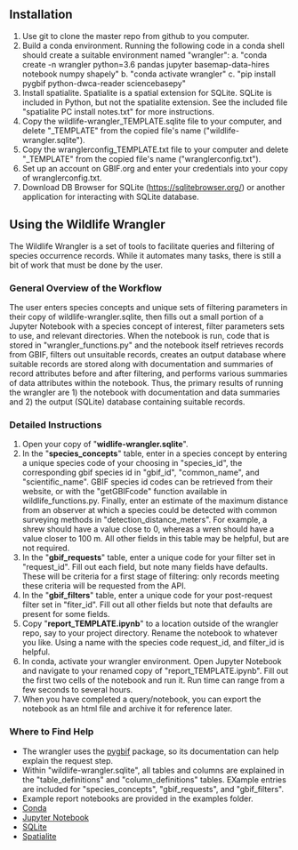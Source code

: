 ## Installation
1.  Use git to clone the master repo from github to you computer.
2.  Build a conda environment. Running the following code in a conda shell
    should create a suitable environment named "wrangler":
    a. "conda create -n wrangler python=3.6 pandas jupyter basemap-data-hires notebook numpy shapely"
    b. "conda activate wrangler"
    c. "pip install pygbif python-dwca-reader sciencebasepy"
3.  Install spatialite.  Spatialite is a spatial extension for SQLite.  SQLite
    is included in Python, but not the spatialite extension.  See the
    included file "spatialite PC install notes.txt" for more instructions.
4.  Copy the wildlife-wrangler_TEMPLATE.sqlite file to your computer, and
    delete "_TEMPLATE" from the copied file's name ("wildlife-wrangler.sqlite").
5.  Copy the wranglerconfig_TEMPLATE.txt file to your computer and delete
    "_TEMPLATE" from the copied file's name ("wranglerconfig.txt").
6.  Set up an account on GBIF.org and enter your credentials into
    your copy of wranglerconfig.txt.
7.  Download DB Browser for SQLite (https://sqlitebrowser.org/) or
    another application for interacting with SQLite database.

## Using the Wildlife Wrangler
The Wildlife Wrangler is a set of tools to facilitate queries and filtering of
species occurrence records.  While it automates many tasks, there is still
a bit of work that must be done by the user.

### General Overview of the Workflow
The user enters species concepts and unique sets of filtering parameters in their copy of wildlife-wrangler.sqlite, then fills out a small portion of a
Jupyter Notebook with a species concept of interest, filter parameters sets to use, and relevant directories.  When the notebook is
run, code that is stored in "wrangler_functions.py" and the notebook itself retrieves records from GBIF, filters out unsuitable records, creates an output database where
suitable records are stored along with documentation and summaries of record attributes before and after filtering, and performs various summaries of data attributes within the notebook.  Thus, the primary results of running the wrangler are 1) the notebook with documentation and data summaries and 2) the output (SQLite) database containing suitable records.  

### Detailed Instructions
1.  Open your copy of "__widlife-wrangler.sqlite__".  
2.  In the "__species_concepts__" table, enter in a species concept by
    entering a unique species code of your choosing in "species_id", the
    corresponding gbif species id in "gbif_id", "common_name", and "scientific_name".  GBIF species id codes can be retrieved from their
    website, or with the "getGBIFcode" function available in wildlife_functions.py.  Finally, enter an estimate of the maximum
    distance from an observer at which a species could be detected with common surveying methods in "detection_distance_meters".  For example, a shrew should have a value close to 0, whereas a wren should have a value closer to 100 m.  All other fields in this table may be helpful, but are not required.
3.  In the "__gbif_requests__" table, enter a unique code for your filter
    set in "request_id".  Fill out each field, but note many fields have defaults.  These will be criteria for a first stage of filtering: only records meeting these criteria will be requested from the API.
4.  In the "__gbif_filters__" table, enter a unique code for your
    post-request filter set in "fiter_id". Fill out all other fields but note that defaults are present for some fields.
5.  Copy "__report_TEMPLATE.ipynb__" to a location outside of the wrangler
    repo, say to your project directory.  Rename the notebook to whatever
    you like.  Using a name with the species code request_id, and filter_id is helpful.
6.  In conda, activate your wrangler environment.  Open Jupyter Notebook
    and navigate to your renamed copy of "report_TEMPLATE.ipynb".  Fill out
    the first two cells of the notebook and run it.  Run time can range from
    a few seconds to several hours.
7.  When you have completed a query/notebook, you can export the notebook as
    an html file and archive it for reference later.  

### Where to Find Help
*  The wrangler uses the [pygbif](https://pygbif.readthedocs.io/en/latest/)  package, so its documentation can help
   explain the request step.
*  Within "wildlife-wrangler.sqlite", all tables and columns are explained
   in the "table_definitions" and "column_definitions" tables.  EXample
   entries are included for "species_concepts", "gbif_requests", and "gbif_filters".
*  Example report notebooks are provided in the examples folder.
*  [Conda](https://docs.conda.io/projects/conda/en/latest/index.html)
*  [Jupyter Notebook](https://jupyter.org/)
*  [SQLite](https://www.sqlite.org/index.html)
*  [Spatialite](https://www.gaia-gis.it/fossil/libspatialite/index)
